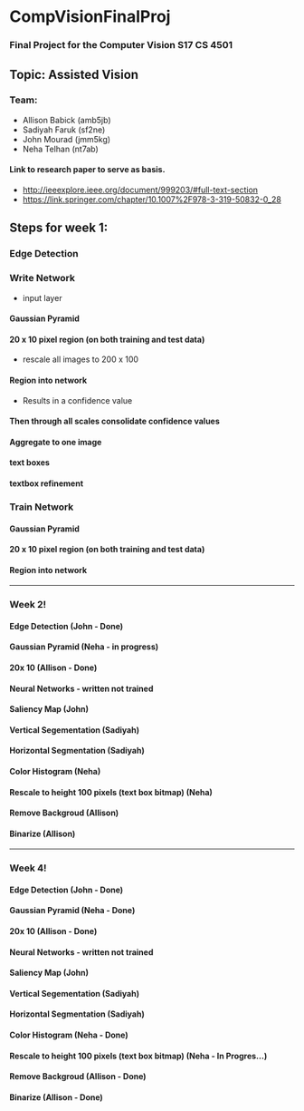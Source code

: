 # CompVisionFinalProj
### Final Project for the Computer Vision S17 CS 4501

## Topic: Assisted Vision

### Team:
* Allison Babick (amb5jb)
* Sadiyah Faruk (sf2ne)
* John Mourad (jmm5kg)
* Neha Telhan (nt7ab)

#### Link to research paper to serve as basis. 
* http://ieeexplore.ieee.org/document/999203/#full-text-section
* https://link.springer.com/chapter/10.1007%2F978-3-319-50832-0_28 

## Steps for week 1:
### Edge Detection
### Write Network
* input layer
#### Gaussian Pyramid
#### 20 x 10 pixel region (on both training and test data)
* rescale all images to 200 x 100
#### Region into network
* Results in a confidence value
#### Then through all scales consolidate confidence values
#### Aggregate to one image
#### text boxes
#### textbox refinement

### Train Network
#### Gaussian Pyramid
#### 20 x 10 pixel region (on both training and test data)
#### Region into network
---------------------------------------------------------------------------------------------------------------

### Week 2!

#### Edge Detection (John - Done)
#### Gaussian Pyramid (Neha - in progress)
#### 20x 10 (Allison - Done)
#### Neural Networks - written not trained
#### Saliency Map (John)
#### Vertical Segementation (Sadiyah)
#### Horizontal Segmentation (Sadiyah)
#### Color Histogram (Neha)
#### Rescale to height 100 pixels (text box bitmap) (Neha)
#### Remove Backgroud (Allison)
#### Binarize (Allison)

---------------------------------------------------------------------------------------------------------------
### Week 4!

#### Edge Detection (John - Done)
#### Gaussian Pyramid (Neha - Done)
#### 20x 10 (Allison - Done)
#### Neural Networks - written not trained
#### Saliency Map (John)
#### Vertical Segementation (Sadiyah)
#### Horizontal Segmentation (Sadiyah)
#### Color Histogram (Neha - Done)
#### Rescale to height 100 pixels (text box bitmap) (Neha - In Progres...)
#### Remove Backgroud (Allison - Done)
#### Binarize (Allison - Done)
